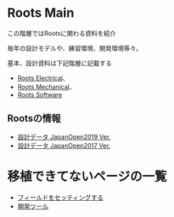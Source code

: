 # Roots Main

この階層ではRootsに関わる資料を紹介

毎年の設計モデルや、練習環境、開発環境等々。

基本、設計資料は下記階層に記載する
- [Roots Electrical](../roots_electrical/main.md)、
- [Roots Mechanical](../roots_mechanical/main.md)、
- [Roots Software](../roots_software/main.md)

## Rootsの情報

- [設計データ JapanOpen2019 Ver.](./robot_jo2019.md)
- [設計データ JapanOpen2017 Ver.](./robot_jo2017.md)

# 移植できてないページの一覧

- [フィールドをセッティングする](https://github.com/SSL-Roots/Roots_home/wiki/%E3%83%95%E3%82%A3%E3%83%BC%E3%83%AB%E3%83%89%E3%82%92%E3%82%BB%E3%83%83%E3%83%86%E3%82%A3%E3%83%B3%E3%82%B0%E3%81%99%E3%82%8B)
- [開発ツール](https://github.com/SSL-Roots/Roots_home/wiki/%E9%96%8B%E7%99%BA%E3%83%84%E3%83%BC%E3%83%AB)
